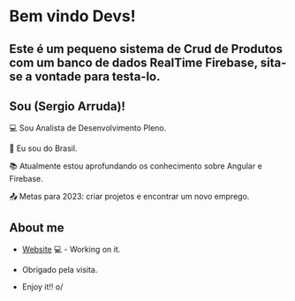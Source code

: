 # Bem vindo Devs!
## Este é um pequeno sistema de Crud de Produtos com um banco de dados RealTime Firebase, sita-se a vontade para testa-lo.

## Sou (Sergio Arruda)!

 

:computer: Sou Analista de Desenvolvimento Pleno.

:house_with_garden: Eu sou do Brasil.

:books: Atualmente estou aprofundando os conhecimento sobre Angular e Firebase.

:outbox_tray: Metas para 2023: criar projetos e encontrar um novo emprego.

 

## About me

- [Website](https://signal-crud-firebase.vercel.app/) 💻 - Working on it.

- Obrigado pela visita.

- Enjoy it!! o/
